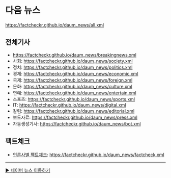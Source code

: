 # 다음 뉴스
https://factcheckr.github.io/daum_news/all.xml

## 전체기사
- https://factcheckr.github.io/daum_news/breakingnews.xml
- 사회: https://factcheckr.github.io/daum_news/society.xml
- 정치: https://factcheckr.github.io/daum_news/politics.xml
- 경제: https://factcheckr.github.io/daum_news/economic.xml
- 국제: https://factcheckr.github.io/daum_news/foreign.xml
- 문화: https://factcheckr.github.io/daum_news/culture.xml
- 연예: https://factcheckr.github.io/daum_news/entertain.xml
- 스포츠: https://factcheckr.github.io/daum_news/sports.xml
- IT: https://factcheckr.github.io/daum_news/digital.xml
- 칼럼: https://factcheckr.github.io/daum_news/editorial.xml
- 보도자료: https://factcheckr.github.io/daum_news/press.xml
- 자동생성기사: https://factcheckr.github.io/daum_news/bot.xml

## 팩트체크
- [언론사별 팩트체크](https://focus.daum.net/ch/news/factcheck): https://factcheckr.github.io/daum_news/factcheck.xml

---

[▶️ 네이버 뉴스 이동하기](https://github.com/FactCheckr/naver_news)
